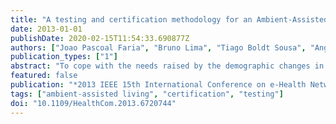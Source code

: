 ```yaml
---
title: "A testing and certification methodology for an Ambient-Assisted Living ecosystem"
date: 2013-01-01
publishDate: 2020-02-15T11:54:33.690877Z
authors: ["Joao Pascoal Faria", "Bruno Lima", "Tiago Boldt Sousa", "Angelo Martins"]
publication_types: ["1"]
abstract: "To cope with the needs raised by the demographic changes in our society, several Ambient-Assisted Living (AAL) technologies have emerged in recent years, but those 'first offers' are often monolithic, incompatible and thus expensive and potentially not sustainable. The AAL4ALL project aims at improving that situation through the development of an open ecosystem of interoperable products and services for AAL, tied together via an integration infrastructure. To that end, the project encompasses the specification of a set of reference models and requirements for interoperable products and services, against which candidate products and services can be tested and certified, and subsequently integrated as components of the ecosystem. This paper proposes a testing and certification methodology for such an ecosystem. © 2013 IEEE."
featured: false
publication: "*2013 IEEE 15th International Conference on e-Health Networking, Applications and Services, Healthcom 2013*"
tags: ["ambient-assisted living", "certification", "testing"]
doi: "10.1109/HealthCom.2013.6720744"
---
```


